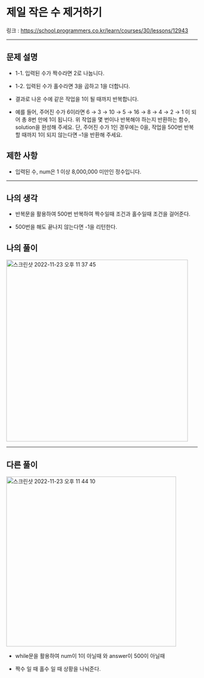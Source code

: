 # 제일 작은 수 제거하기

링크 : https://school.programmers.co.kr/learn/courses/30/lessons/12943

---

## 문제 설명

- 1-1. 입력된 수가 짝수라면 2로 나눕니다.
- 1-2. 입력된 수가 홀수라면 3을 곱하고 1을 더합니다.
- 결과로 나온 수에 같은 작업을 1이 될 때까지 반복합니다.

- 예를 들어, 주어진 수가 6이라면 6 → 3 → 10 → 5 → 16 → 8 → 4 → 2 → 1 이 되어 총 8번 만에 1이 됩니다. 위 작업을 몇 번이나 반복해야 하는지 반환하는 함수, solution을 완성해 주세요. 단, 주어진 수가 1인 경우에는 0을, 작업을 500번 반복할 때까지 1이 되지 않는다면 –1을 반환해 주세요.

## 제한 사항

- 입력된 수, num은 1 이상 8,000,000 미만인 정수입니다.

---

## 나의 생각

- 반복문을 활용하여 500번 반복하여 짝수일때 조건과 홀수일때 조건을 걸어준다.

- 500번을 해도 끝나지 않는다면 -1을 리턴한다.

## 나의 풀이

<img width="478" alt="스크린샷 2022-11-23 오후 11 37 45" src="https://user-images.githubusercontent.com/94230809/203574333-544a0f31-084b-4b34-b7dc-ac99ebcad831.png">

---

## 다른 풀이

<img width="447" alt="스크린샷 2022-11-23 오후 11 44 10" src="https://user-images.githubusercontent.com/94230809/203576621-e68125ff-3309-4ce0-b328-b4785f3ac68d.png">

- while문을 활용하여 num이 1이 아닐때 와 answer이 500이 아닐때

- 짝수 일 때 홀수 일 때 상황을 나눠준다.
